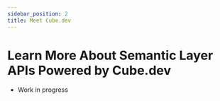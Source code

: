 ```yaml
---
sidebar_position: 2
title: Meet Cube.dev
---
```


# Learn More About Semantic Layer APIs Powered by Cube.dev

* Work in progress